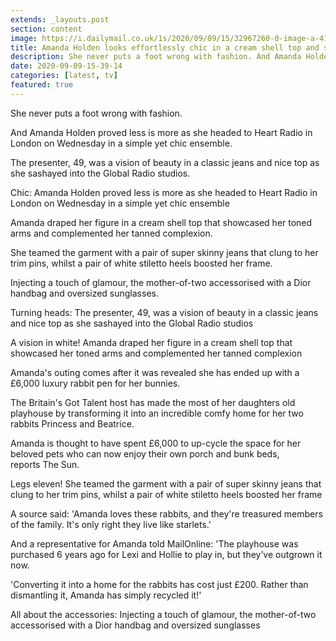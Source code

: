 ```yaml
---
extends: _layouts.post
section: content
image: https://i.dailymail.co.uk/1s/2020/09/09/15/32967260-0-image-a-41_1599660841383.jpg 
title: Amanda Holden looks effortlessly chic in a cream shell top and super skinny jeans 
description: She never puts a foot wrong with fashion. And Amanda Holden proved less is more as she headed to Heart Radio in London on Wednesday in a simple yet chic ensemble. 
date: 2020-09-09-15-39-14 
categories: [latest, tv] 
featured: true 
--- 
```

She never puts a foot wrong with fashion. 

And Amanda Holden proved less is more as she headed to Heart Radio in London on Wednesday in a simple yet chic ensemble. 

The presenter, 49, was a vision of beauty in a classic jeans and nice top as she sashayed into the Global Radio studios.

Chic: Amanda Holden proved less is more as she headed to Heart Radio in London on Wednesday in a simple yet chic ensemble

Amanda draped her figure in a cream shell top that showcased her toned arms and complemented her tanned complexion. 

She teamed the garment with a pair of super skinny jeans that clung to her trim pins, whilst a pair of white stiletto heels boosted her frame. 

Injecting a touch of glamour, the mother-of-two accessorised with a Dior handbag and oversized sunglasses. 

Turning heads: The presenter, 49, was a vision of beauty in a classic jeans and nice top as she sashayed into the Global Radio studios

A vision in white! Amanda draped her figure in a cream shell top that showcased her toned arms and complemented her tanned complexion

Amanda's outing comes after it was revealed she has ended up with a £6,000 luxury rabbit pen for her bunnies.  

The Britain's Got Talent host has made the most of her daughters old playhouse by transforming it into an incredible comfy home for her two rabbits Princess and Beatrice. 

Amanda is thought to have spent £6,000 to up-cycle the space for her beloved pets who can now enjoy their own porch and bunk beds, reports The Sun. 

Legs eleven! She teamed the garment with a pair of super skinny jeans that clung to her trim pins, whilst a pair of white stiletto heels boosted her frame

A source said: 'Amanda loves these rabbits, and they're treasured members of the family. It's only right they live like starlets.' 

And a representative for Amanda told MailOnline: 'The playhouse was purchased 6 years ago for Lexi and Hollie to play in, but they’ve outgrown it now.  

'Converting it into a home for the rabbits has cost just £200. Rather than dismantling it, Amanda has simply recycled it!' 

All about the accessories: Injecting a touch of glamour, the mother-of-two accessorised with a Dior handbag and oversized sunglasses

